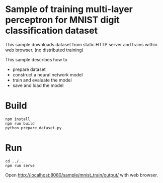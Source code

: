 # Sample of training multi-layer perceptron for MNIST digit classification dataset

This sample downloads dataset from static HTTP server and trains within web browser. (no distributed training)

This sample describes how to

- prepare dataset
- construct a neural network model
- train and evaluate the model
- save and load the model

# Build

```
npm install
npm run build
python prepare_dataset.py
```

# Run

```
cd ../..
npm run serve
```

Open [http://localhost:8080/sample/mnist_train/output/](http://localhost:8080/sample/mnist_train/output/) with web browser.
